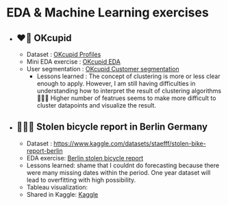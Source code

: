 # EDA & Machine Learning exercises

- ## ❤️‍🔥 OKcupid
    - Dataset : [OKcupid Profiles](https://www.kaggle.com/datasets/andrewmvd/okcupid-profiles?datasetId=875173&sortBy=voteCount)
    - Mini EDA exercise : [OKcupid EDA](https://github.com/risa1796/EDA-exercises/blob/main/OKCupid_Profiles_EDA-2.ipynb)
    - User segmentation : [OKcupid Customer segmentation](https://github.com/risa1796/EDA-ML-exercises/blob/main/OKCupid_UserSegmentation_ClusteringAlgorithms2.ipynb)
       - Lessons learned : The concept of clustering is more or less clear enough to apply. However, I am still having difficulties in understanding how to interpret the result of clustering algorithms 🤷🏻‍♀️ Higher number of featrues seems to make more difficult to cluster datapoints and visualize the result. 
    

- ## 🚴🏻‍♂️ Stolen bicycle report in Berlin Germany
    - Dataset : https://www.kaggle.com/datasets/staefff/stolen-bike-report-berlin
    - EDA exercise: [Berlin stolen bicycle report](https://github.com/risa1796/EDA-ML-exercises/blob/main/Stolen_Bike_Report_in_Berlin.ipynb)
    - Lessons learned: shame that I couldnt do forecasting because there were many missing dates within the period. One year dataset will lead to overfitting with high possibility. 
    - Tableau visualization: 
    - Shared in Kaggle: [Kaggle](https://www.kaggle.com/code/chunga94/stolen-bike-report-eda-exercise)
